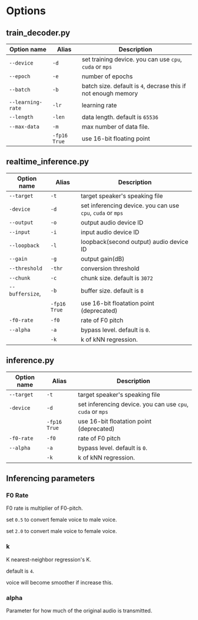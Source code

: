 # Options

## train_decoder.py
| Option name | Alias | Description |
|---| --- | ---|
|`--device`| `-d` | set training device. you can use `cpu`, `cuda` or `mps` |
|`--epoch`|  `-e` | number of epochs |
|`--batch`| `-b`| batch size. default is `4`, decrase this if not enough memory |
|`--learning-rate`| `-lr` | learning rate |
|`--length`|`-len` | data length. default is `65536` |
|`--max-data`| `-m` | max number of data file. |
|  |`-fp16 True`| use 16-bit floating point |

## realtime_inference.py
| Option name | Alias | Description |
|---| --- | ---|
|`--target`|`-t`| target speaker's speaking file |
|`-device`| `-d` | set inferencing device. you can use `cpu`, `cuda` or `mps` |
|`--output`| `-o` | output audio device ID |
|`--input`| `-i` | input audio device ID |
|`--loopback`| `-l` | loopback(second output) audio device ID |
|`--gain`| `-g` | output gain(dB) |
|`--threshold`| `-thr` | conversion threshold |
|`--chunk`| `-c` | chunk size. default is `3072` |
|`--buffersize`,| `-b` | buffer size. default is `8`|
|| `-fp16 True`| use 16-bit floatation point (deprecated)|
|`-f0-rate` | `-f0`| rate of F0 pitch |
|`--alpha`| `-a` | bypass level. default is `0`. |
||`-k`| k of kNN regression. |

## inference.py
| Option name | Alias | Description |
|---| --- | ---|
|`--target`|`-t`| target speaker's speaking file |
|`-device`| `-d` | set inferencing device. you can use `cpu`, `cuda` or `mps` |
|| `-fp16 True`| use 16-bit floatation point (deprecated)|
|`-f0-rate` | `-f0`| rate of F0 pitch |
|`--alpha`| `-a` | bypass level. default is `0`. |
||`-k`| k of kNN regression. |


## Inferencing parameters

### F0 Rate
F0 rate is multiplier of F0-pitch.

set `0.5` to convert female voice to male voice.

set `2.0` to convert male voice to female voice.

### k
K nearest-neighbor regression's K.

default is `4`.

voice will become smoother if increase this.

### alpha
Parameter for how much of the original audio is transmitted.